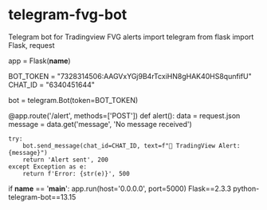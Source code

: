 # telegram-fvg-bot
Telegram bot for Tradingview FVG alerts 
import telegram
from flask import Flask, request

app = Flask(__name__)

BOT_TOKEN = "7328314506:AAGVxYGj9B4rTcxiHN8gHAK40HS8qunfifU"
CHAT_ID = "6340451644"

bot = telegram.Bot(token=BOT_TOKEN)

@app.route('/alert', methods=['POST'])
def alert():
    data = request.json
    message = data.get('message', 'No message received')

    try:
        bot.send_message(chat_id=CHAT_ID, text=f"📢 TradingView Alert: {message}")
        return 'Alert sent', 200
    except Exception as e:
        return f'Error: {str(e)}', 500

if __name__ == '__main__':
    app.run(host='0.0.0.0', port=5000)
    Flask==2.3.3
python-telegram-bot==13.15
